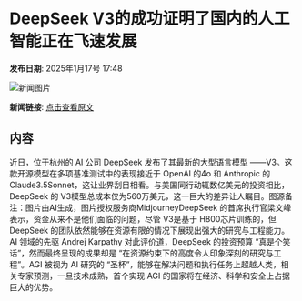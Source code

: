 # DeepSeek V3的成功证明了国内的人工智能正在飞速发展

**发布日期**: 2025年1月17号 17:48

![新闻图片](https://pic.chinaz.com/picmap/202307261637346165_3.jpg)

**新闻链接**: [点击查看原文](https://www.aibase.com/zh/news/14817)

## 内容

近日，位于杭州的 AI 公司 DeepSeek 发布了其最新的大型语言模型 ——V3。这款开源模型在多项基准测试中的表现接近于 OpenAI 的4o 和 Anthropic 的 Claude3.5Sonnet，这让业界刮目相看。与美国同行动辄数亿美元的投资相比，DeepSeek 的 V3模型总成本仅为560万美元，这一巨大的差异让人瞩目。图源备注：图片由AI生成，图片授权服务商MidjourneyDeepSeek 的首席执行官梁文峰表示，资金从来不是他们面临的问题，尽管 V3是基于 H800芯片训练的，但 DeepSeek 的团队依然能够在资源有限的情况下展现出强大的研究与工程能力。AI 领域的先驱 Andrej Karpathy 对此评价道，DeepSeek 的投资预算 “真是个笑话”，然而最终呈现的成果却是 “在资源约束下的高度令人印象深刻的研究与工程”。AGI 被视为 AI 研究的 “圣杯”，能够在解决问题和执行任务上超越人类，相关专家预测，一旦技术成熟，首个实现 AGI 的国家将在经济、科学和安全上占据巨大的优势。
